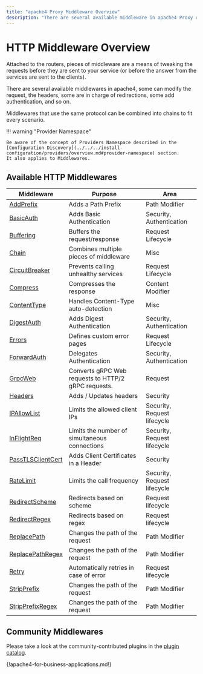```yaml
---
title: "apache4 Proxy Middleware Overview"
description: "There are several available middleware in apache4 Proxy used to modify requests or headers, take charge of redirections, add authentication, and so on."
---
```


# HTTP Middleware Overview

Attached to the routers, pieces of middleware are a means of tweaking the requests before they are sent to your service (or before the answer from the services are sent to the clients).

There are several available middlewares in apache4, some can modify the request, the headers, some are in charge of redirections, some add authentication, and so on.

Middlewares that use the same protocol can be combined into chains to fit every scenario.

!!! warning "Provider Namespace"

    Be aware of the concept of Providers Namespace described in the [Configuration Discovery](../../../install-configuration/providers/overview.md#provider-namespace) section.
    It also applies to Middlewares.

## Available HTTP Middlewares

| Middleware                                | Purpose                                           | Area                        |
|-------------------------------------------|---------------------------------------------------|-----------------------------|
| [AddPrefix](addprefix.md)                 | Adds a Path Prefix                                | Path Modifier               |
| [BasicAuth](basicauth.md)                 | Adds Basic Authentication                         | Security, Authentication    |
| [Buffering](buffering.md)                 | Buffers the request/response                      | Request Lifecycle           |
| [Chain](chain.md)                         | Combines multiple pieces of middleware            | Misc                        |
| [CircuitBreaker](circuitbreaker.md)       | Prevents calling unhealthy services               | Request Lifecycle           |
| [Compress](compress.md)                   | Compresses the response                           | Content Modifier            |
| [ContentType](contenttype.md)             | Handles Content-Type auto-detection               | Misc                        |
| [DigestAuth](digestauth.md)               | Adds Digest Authentication                        | Security, Authentication    |
| [Errors](errorpages.md)                   | Defines custom error pages                        | Request Lifecycle           |
| [ForwardAuth](forwardauth.md)             | Delegates Authentication                          | Security, Authentication    |
| [GrpcWeb](grpcweb.md)                     | Converts gRPC Web requests to HTTP/2 gRPC requests.                           | Request                   |
| [Headers](headers.md)                     | Adds / Updates headers                            | Security                    |
| [IPAllowList](ipallowlist.md)             | Limits the allowed client IPs                     | Security, Request lifecycle |
| [InFlightReq](inflightreq.md)             | Limits the number of simultaneous connections     | Security, Request lifecycle |
| [PassTLSClientCert](passtlsclientcert.md) | Adds Client Certificates in a Header              | Security                    |
| [RateLimit](ratelimit.md)                 | Limits the call frequency                         | Security, Request lifecycle |
| [RedirectScheme](redirectscheme.md)       | Redirects based on scheme                         | Request lifecycle           |
| [RedirectRegex](redirectregex.md)         | Redirects based on regex                          | Request lifecycle           |
| [ReplacePath](replacepath.md)             | Changes the path of the request                   | Path Modifier               |
| [ReplacePathRegex](replacepathregex.md)   | Changes the path of the request                   | Path Modifier               |
| [Retry](retry.md)                         | Automatically retries in case of error            | Request lifecycle           |
| [StripPrefix](stripprefix.md)             | Changes the path of the request                   | Path Modifier               |
| [StripPrefixRegex](stripprefixregex.md)   | Changes the path of the request                   | Path Modifier               |

## Community Middlewares

Please take a look at the community-contributed plugins in the [plugin catalog](https://plugins.apache4.io/plugins).

{!apache4-for-business-applications.md!}
